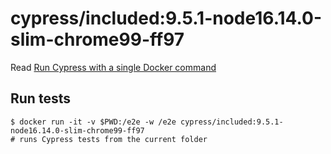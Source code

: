 <!--
WARNING: this file was autogenerated by generate-included-image.js using

    npm run add:included -- 9.5.1 cypress/browsers:node16.14.0-slim-chrome99-ff97
-->

# cypress/included:9.5.1-node16.14.0-slim-chrome99-ff97

Read [Run Cypress with a single Docker command][blog post url]

## Run tests

```shell
$ docker run -it -v $PWD:/e2e -w /e2e cypress/included:9.5.1-node16.14.0-slim-chrome99-ff97
# runs Cypress tests from the current folder
```

[blog post url]: https://www.cypress.io/blog/2019/05/02/run-cypress-with-a-single-docker-command/
